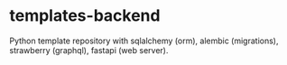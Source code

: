 # templates-backend
Python template repository with sqlalchemy (orm), alembic (migrations), strawberry (graphql), fastapi (web server).
